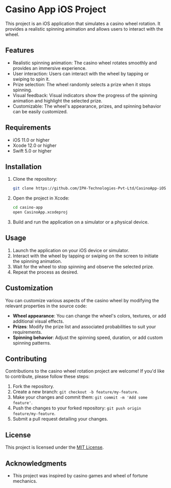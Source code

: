# Casino App iOS Project

This project is an iOS application that simulates a casino wheel rotation. It provides a realistic spinning animation and allows users to interact with the wheel.

## Features

- Realistic spinning animation: The casino wheel rotates smoothly and provides an immersive experience.
- User interaction: Users can interact with the wheel by tapping or swiping to spin it.
- Prize selection: The wheel randomly selects a prize when it stops spinning.
- Visual feedback: Visual indicators show the progress of the spinning animation and highlight the selected prize.
- Customizable: The wheel's appearance, prizes, and spinning behavior can be easily customized.

## Requirements

- iOS 11.0 or higher
- Xcode 12.0 or higher
- Swift 5.0 or higher

## Installation

1. Clone the repository:

   ```bash
   git clone https://github.com/IPH-Technologies-Pvt-Ltd/CasinoApp-iOS.git
   ```

2. Open the project in Xcode:

   ```bash
   cd casino-app
   open CasinoApp.xcodeproj
   ```

3. Build and run the application on a simulator or a physical device.

## Usage

1. Launch the application on your iOS device or simulator.
2. Interact with the wheel by tapping or swiping on the screen to initiate the spinning animation.
3. Wait for the wheel to stop spinning and observe the selected prize.
4. Repeat the process as desired.

## Customization

You can customize various aspects of the casino wheel by modifying the relevant properties in the source code:

- **Wheel appearance**: You can change the wheel's colors, textures, or add additional visual effects.
- **Prizes**: Modify the prize list and associated probabilities to suit your requirements.
- **Spinning behavior**: Adjust the spinning speed, duration, or add custom spinning patterns.

## Contributing

Contributions to the casino wheel rotation project are welcome! If you'd like to contribute, please follow these steps:

1. Fork the repository.
2. Create a new branch: `git checkout -b feature/my-feature`.
3. Make your changes and commit them: `git commit -m 'Add some feature'`.
4. Push the changes to your forked repository: `git push origin feature/my-feature`.
5. Submit a pull request detailing your changes.

## License

This project is licensed under the [MIT License](LICENSE.md).

## Acknowledgments

- This project was inspired by casino games and wheel of fortune mechanics.
